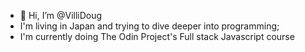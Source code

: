 - 👋 Hi, I’m @VilliDoug
- I'm living in Japan and trying to dive deeper into programming;
- I'm currently doing The Odin Project's Full stack Javascript course

<!---
VilliDoug/VilliDoug is a ✨ special ✨ repository because its `README.md` (this file) appears on your GitHub profile.
You can click the Preview link to take a look at your changes.
--->
